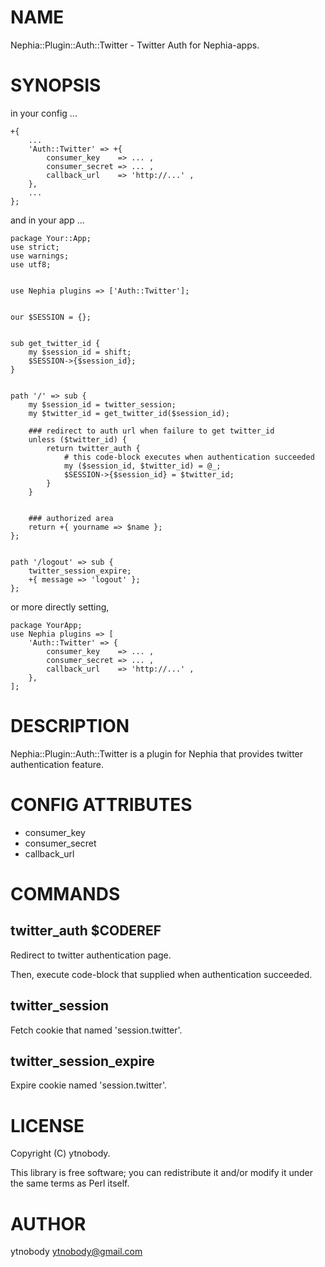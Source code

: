 # NAME

Nephia::Plugin::Auth::Twitter - Twitter Auth for Nephia-apps.

# SYNOPSIS

in your config ...

    +{
        ...
        'Auth::Twitter' => +{
            consumer_key    => ... ,
            consumer_secret => ... ,
            callback_url    => 'http://...' ,
        },
        ...
    };

and in your app ...

    package Your::App;
    use strict;
    use warnings;
    use utf8;
    

    use Nephia plugins => ['Auth::Twitter'];
    

    our $SESSION = {};
    

    sub get_twitter_id {
        my $session_id = shift;
        $SESSION->{$session_id};
    }
    

    path '/' => sub {
        my $session_id = twitter_session;
        my $twitter_id = get_twitter_id($session_id);

        ### redirect to auth url when failure to get twitter_id
        unless ($twitter_id) {
            return twitter_auth {
                # this code-block executes when authentication succeeded
                my ($session_id, $twitter_id) = @_;
                $SESSION->{$session_id} = $twitter_id;
            } 
        }
        

        ### authorized area
        return +{ yourname => $name };
    };
    

    path '/logout' => sub {
        twitter_session_expire;
        +{ message => 'logout' };
    };

or more directly setting,

    package YourApp;
    use Nephia plugins => [
        'Auth::Twitter' => {
            consumer_key    => ... ,
            consumer_secret => ... ,
            callback_url    => 'http://...' ,
        },
    ];

# DESCRIPTION

Nephia::Plugin::Auth::Twitter is a plugin for Nephia that provides twitter authentication feature.

# CONFIG ATTRIBUTES

- consumer\_key
- consumer\_secret
- callback\_url

# COMMANDS

## twitter\_auth $CODEREF

Redirect to twitter authentication page. 

Then, execute code-block that supplied when authentication succeeded.

## twitter\_session

Fetch cookie that named 'session.twitter'.

## twitter\_session\_expire

Expire cookie named 'session.twitter'.

# LICENSE

Copyright (C) ytnobody.

This library is free software; you can redistribute it and/or modify
it under the same terms as Perl itself.

# AUTHOR

ytnobody <ytnobody@gmail.com>
